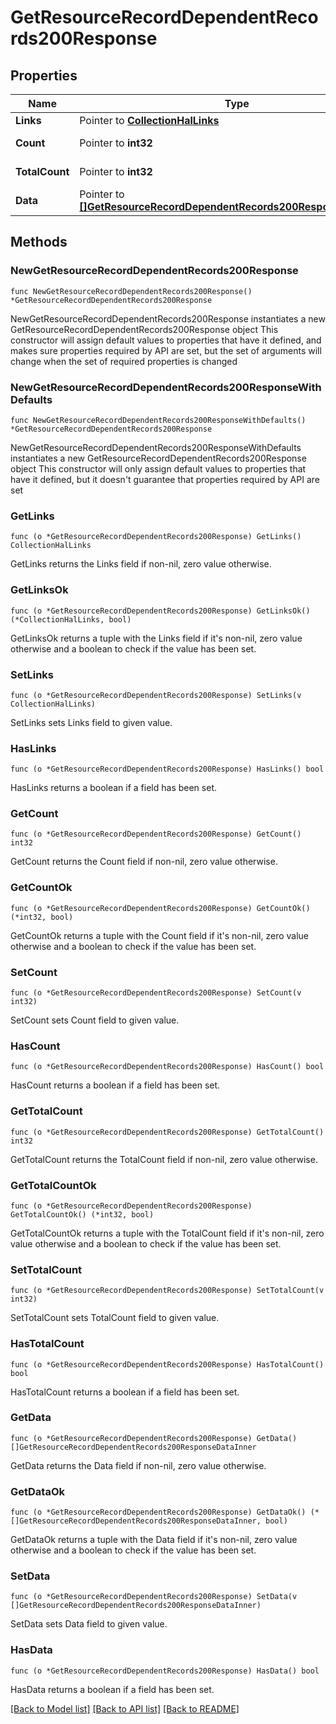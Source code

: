 # GetResourceRecordDependentRecords200Response

## Properties

Name | Type | Description | Notes
------------ | ------------- | ------------- | -------------
**Links** | Pointer to [**CollectionHalLinks**](CollectionHalLinks.md) |  | [optional] 
**Count** | Pointer to **int32** |  | [optional] [readonly] 
**TotalCount** | Pointer to **int32** |  | [optional] [readonly] 
**Data** | Pointer to [**[]GetResourceRecordDependentRecords200ResponseDataInner**](GetResourceRecordDependentRecords200ResponseDataInner.md) |  | [optional] [readonly] 

## Methods

### NewGetResourceRecordDependentRecords200Response

`func NewGetResourceRecordDependentRecords200Response() *GetResourceRecordDependentRecords200Response`

NewGetResourceRecordDependentRecords200Response instantiates a new GetResourceRecordDependentRecords200Response object
This constructor will assign default values to properties that have it defined,
and makes sure properties required by API are set, but the set of arguments
will change when the set of required properties is changed

### NewGetResourceRecordDependentRecords200ResponseWithDefaults

`func NewGetResourceRecordDependentRecords200ResponseWithDefaults() *GetResourceRecordDependentRecords200Response`

NewGetResourceRecordDependentRecords200ResponseWithDefaults instantiates a new GetResourceRecordDependentRecords200Response object
This constructor will only assign default values to properties that have it defined,
but it doesn't guarantee that properties required by API are set

### GetLinks

`func (o *GetResourceRecordDependentRecords200Response) GetLinks() CollectionHalLinks`

GetLinks returns the Links field if non-nil, zero value otherwise.

### GetLinksOk

`func (o *GetResourceRecordDependentRecords200Response) GetLinksOk() (*CollectionHalLinks, bool)`

GetLinksOk returns a tuple with the Links field if it's non-nil, zero value otherwise
and a boolean to check if the value has been set.

### SetLinks

`func (o *GetResourceRecordDependentRecords200Response) SetLinks(v CollectionHalLinks)`

SetLinks sets Links field to given value.

### HasLinks

`func (o *GetResourceRecordDependentRecords200Response) HasLinks() bool`

HasLinks returns a boolean if a field has been set.

### GetCount

`func (o *GetResourceRecordDependentRecords200Response) GetCount() int32`

GetCount returns the Count field if non-nil, zero value otherwise.

### GetCountOk

`func (o *GetResourceRecordDependentRecords200Response) GetCountOk() (*int32, bool)`

GetCountOk returns a tuple with the Count field if it's non-nil, zero value otherwise
and a boolean to check if the value has been set.

### SetCount

`func (o *GetResourceRecordDependentRecords200Response) SetCount(v int32)`

SetCount sets Count field to given value.

### HasCount

`func (o *GetResourceRecordDependentRecords200Response) HasCount() bool`

HasCount returns a boolean if a field has been set.

### GetTotalCount

`func (o *GetResourceRecordDependentRecords200Response) GetTotalCount() int32`

GetTotalCount returns the TotalCount field if non-nil, zero value otherwise.

### GetTotalCountOk

`func (o *GetResourceRecordDependentRecords200Response) GetTotalCountOk() (*int32, bool)`

GetTotalCountOk returns a tuple with the TotalCount field if it's non-nil, zero value otherwise
and a boolean to check if the value has been set.

### SetTotalCount

`func (o *GetResourceRecordDependentRecords200Response) SetTotalCount(v int32)`

SetTotalCount sets TotalCount field to given value.

### HasTotalCount

`func (o *GetResourceRecordDependentRecords200Response) HasTotalCount() bool`

HasTotalCount returns a boolean if a field has been set.

### GetData

`func (o *GetResourceRecordDependentRecords200Response) GetData() []GetResourceRecordDependentRecords200ResponseDataInner`

GetData returns the Data field if non-nil, zero value otherwise.

### GetDataOk

`func (o *GetResourceRecordDependentRecords200Response) GetDataOk() (*[]GetResourceRecordDependentRecords200ResponseDataInner, bool)`

GetDataOk returns a tuple with the Data field if it's non-nil, zero value otherwise
and a boolean to check if the value has been set.

### SetData

`func (o *GetResourceRecordDependentRecords200Response) SetData(v []GetResourceRecordDependentRecords200ResponseDataInner)`

SetData sets Data field to given value.

### HasData

`func (o *GetResourceRecordDependentRecords200Response) HasData() bool`

HasData returns a boolean if a field has been set.


[[Back to Model list]](../README.md#documentation-for-models) [[Back to API list]](../README.md#documentation-for-api-endpoints) [[Back to README]](../README.md)


